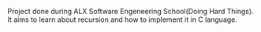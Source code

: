 Project done during ALX Software Engeneering School(Doing Hard Things). It aims to learn about recursion and how to implement it in C language.



